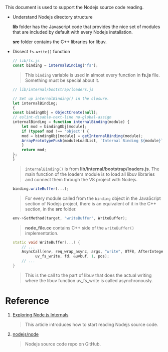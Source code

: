 This document is used to support the Nodejs source code reading.


- Understand Nodejs directory structure

    **lib** folder has the Javascript code that provides the nice set of modules that are included by default with every Nodejs installation.

    **src** folder contains the C++ libraries for libuv.

- Dissect `fs.write()` function

    ``` js
    // lib/fs.js
    const binding = internalBinding('fs');
    ```

    > This `binding` variable is used in almost every function in **fs.js** file. Something must be special about it.

    ``` js
    // lib/internal/bootstrap/loaders.js

    // Set up internalBinding() in the closure.
    let internalBinding;
    {
    const bindingObj = ObjectCreate(null);
    // eslint-disable-next-line no-global-assign
    internalBinding = function internalBinding(module) {
        let mod = bindingObj[module];
        if (typeof mod !== 'object') {
        mod = bindingObj[module] = getInternalBinding(module);
        ArrayPrototypePush(moduleLoadList, `Internal Binding ${module}`);
        }
        return mod;
    };
    }
    ```

    > `internalBinding()` is from **lib/internal/bootstrap/loaders.js**. The main function of the loaders module is to load all libuv libraries and connect them through the V8 project with Nodejs.

    ``` js
    binding.writeBuffer(...);
    ```
    > For every module called from the `binding` object in the JavaScript section of Nodejs project, there is an equivalent of it in the C++ section, in the **src** folder.

    ``` c++
    env->SetMethod(target, "writeBuffer", WriteBuffer);
    ```
    > **node_file.cc**  contains C++ side of  the `writeBuffer()` implementation.

    ``` c++
    static void WriteBuffer(...) {
        // ...
        AsyncCall(env, req_wrap_async, args, "write", UTF8, AfterInteger,
              uv_fs_write, fd, &uvbuf, 1, pos);
        // ...
    }
    ```
    
    > This is the call to the part of libuv that does the actual writing where the libuv function uv_fs_write is called asynchronously.


# Reference

1. [Exploring Node.js Internals](https://www.smashingmagazine.com/2020/04/nodejs-internals/)

    > This article introduces how to start reading Nodejs source code.

2. [nodejs/node](https://github.com/nodejs/node/)

    > Nodejs source code repo on GitHub.
